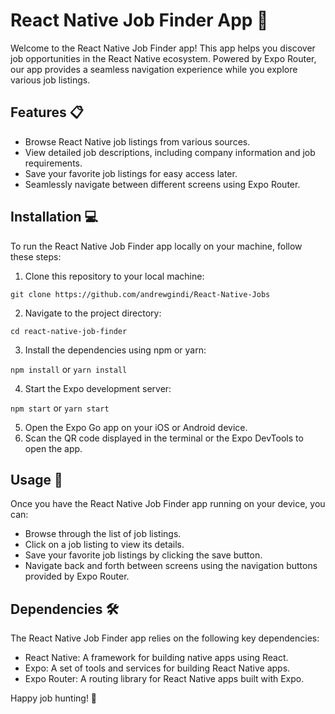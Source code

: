 # React Native Job Finder App 🚀

Welcome to the React Native Job Finder app! This app helps you discover job opportunities in the React Native ecosystem. Powered by Expo Router, our app provides a seamless navigation experience while you explore various job listings.

## Features 📋

- Browse React Native job listings from various sources.
- View detailed job descriptions, including company information and job requirements.
- Save your favorite job listings for easy access later.
- Seamlessly navigate between different screens using Expo Router.

## Installation 💻

To run the React Native Job Finder app locally on your machine, follow these steps:

1. Clone this repository to your local machine:

`git clone https://github.com/andrewgindi/React-Native-Jobs`

2. Navigate to the project directory:

`cd react-native-job-finder`

3. Install the dependencies using npm or yarn:

`npm install` or `yarn install`

4. Start the Expo development server:

`npm start` or `yarn start`

5. Open the Expo Go app on your iOS or Android device.
6. Scan the QR code displayed in the terminal or the Expo DevTools to open the app.

## Usage 🚀

Once you have the React Native Job Finder app running on your device, you can:

- Browse through the list of job listings.
- Click on a job listing to view its details.
- Save your favorite job listings by clicking the save button.
- Navigate back and forth between screens using the navigation buttons provided by Expo Router.

## Dependencies 🛠️

The React Native Job Finder app relies on the following key dependencies:

- React Native: A framework for building native apps using React.
- Expo: A set of tools and services for building React Native apps.
- Expo Router: A routing library for React Native apps built with Expo.

Happy job hunting! 🌟


